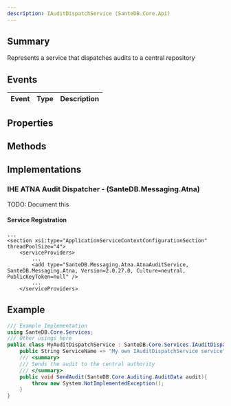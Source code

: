```yaml
---
description: IAuditDispatchService (SanteDB.Core.Api)
---
```


## Summary
Represents a service that dispatches audits to a central repository

## Events

|Event|Type|Description|
|-|-|-|

## Properties


## Methods


## Implementations


### IHE ATNA Audit Dispatcher - (SanteDB.Messaging.Atna)
TODO: Document this

#### Service Registration
```markup
...
<section xsi:type="ApplicationServiceContextConfigurationSection" threadPoolSize="4">
	<serviceProviders>
		...
		<add type="SanteDB.Messaging.Atna.AtnaAuditService, SanteDB.Messaging.Atna, Version=2.0.27.0, Culture=neutral, PublicKeyToken=null" />
		...
	</serviceProviders>
```
## Example
```csharp
/// Example Implementation
using SanteDB.Core.Services;
/// Other usings here
public class MyAuditDispatchService : SanteDB.Core.Services.IAuditDispatchService { 
	public String ServiceName => "My own IAuditDispatchService service";
	/// <summary>
	/// Sends the audit to the central authority
	/// </summary>
	public void SendAudit(SanteDB.Core.Auditing.AuditData audit){
		throw new System.NotImplementedException();
	}
}
```
